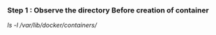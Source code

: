 ### Step 1 : Observe the directory Before creation of container
*ls -l /var/lib/docker/containers/*
